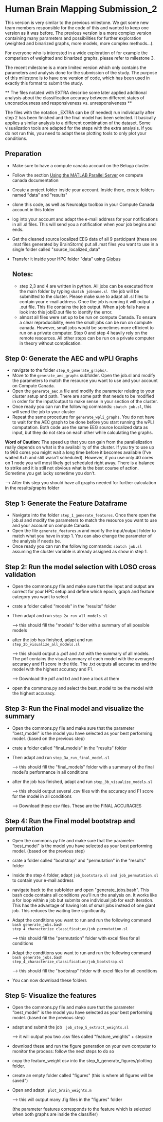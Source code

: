 # Human Brain Mapping Submission_2
This version is very similar to the previous milestone. We got some new team members responsible for the code of this and wanted to keep one version as it was before. The previous version is a more complex version containing many parameters and possibilities for further exploration (weighted and binarized graphs, more models, more complex methods...). 

For everyone who is interested in a wide exploration of for example the comparison of weighted and binarized graphs, please refer to milestone 3. 

The recent milestone is a more limited version which only contains the parameters and analysis done for the submission of the study. The purpose of this milestone is to have one version of code, which has been used in exactly this format to submit the study.  

** The files notated with EXTRA describe some later applied additional analysis about the classification accuracy between different states of unconsciousness and responsiveness vs. unresponsiveness **

The files with the notation _EXTRA can be (if needed) run individually after step 2 has been finished and the final model has been selected. It basically applies a similar analysis to a different combination of the dataset. Some visualization tools are adapted for the steps with the extra analysis. If you do not run this, you need to adapt these plotting tools to only plot your conditions. 

## Preparation 
- Make sure to have a compute canada account on the Beluga cluster.

- Follow the section [Using the MATLAB Parallel Server](https://docs.computecanada.ca/wiki/MATLAB) on compute canada documentation

- Create a project folder inside your account. Inside there, create folders named "data" and "results"

- clone this code, as well as Neuroalgo toolbox in your Compute Canada account in this folder

- log into your account and adapt the e-mail address for your notifications in all .sl files. This will send you a notification when your job begins and ends. 

- Get the cleaned source localized EEG data of all 9 participant (these are .mat files generated by BrainStorm) put all .mat files you want to use in a single folder called "source_localized_data"

- Transfer it inside your HPC folder "data" using [Globus](https://globus.computecanada.ca/)

  ## Notes:

  - step 2,3 and 4 are written in python. All jobs can be executed from the main folder by typing  `sbatch jobname.sl `  the job will be submitted to the cluster. Please make sure to adapt all .sl files to contain your e-mail address. Once the job is running it will output a .out file. This file contains the job output. When a job fails have a look into this jobID.out file to identify the error.   
  - almost all files were set up to be run on compute Canada. To ensure a clear reproducibility, even the small jobs can be run on compute canada. However, small jobs would be sometimes more efficient to run on a private computer.  Step 0 and step 4 heavily rely on the remote resources. All other steps can be run on a private computer in theory without complication. 

## Step 0: Generate the AEC and wPLI Graphs

- navigate to the folder `step_0_generate_graphs/`.
- Move to the `generate_aec_graphs` subfolder. Open the job.sl and modify the parameters to match the resource you want to use and your account on Compute Canada.
- Open the `generate_aec.m` file and modify the parameter relating to your cluster setup and path. There are some path that needs to be modified in order for the input/output to make sense in your section of the cluster. 
- Once ready you can run the following commands: `sbatch job.sl`, this will send the job to your cluster
- Repeat the same procedure for `generate_wpli_graphs`. You do not have to wait for the AEC graph to be done before you start running the wPLI computation. Both code use the same EEG source localized data as input, but they do not step on each other while calculating the graphs.

**Word of Caution:** The speed up that you can gain from the parallelization really depends on what is the availability of the cluster. If you try to use up to 960 cores you might wait a long time before it becomes available (I've waited 8+h and still wasn't scheduled). However, if you use only 40 cores on 1 node you will most likely get scheduled right away. There is a balance to strike and it is still not obvious what is the best course of action. Sometime you get lucky sometime you don't.

--> After this step you should have all graphs needed for further calculation in the results/graphs folder

## Step 1: Generate the Feature Dataframe
- Navigate into the folder `step_1_generate_features`. Once there open the job.sl and modify the parameters to match the resource you want to use and your account on compute Canada. 
- Open the file `generate_features.m` and modify the input/output folder to match what you have in step 1. You can also change the parameter of the analysis if needs be.
- Once ready you can run the following commands: `sbatch job.sl` assuming the cluster variable is already assigned as show in step 1.

## Step 2: Run the model selection with LOSO cross validation
- Open the commons.py file and make sure that the input and output are correct for your HPC setup and define which epoch, graph and feature category you want to select

- crate a folder called  "models" in the "results" folder

- Then adapt and run `step_2a_run_all_models.sl` 

  --> this should fill the "models" folder with a summary of all possible models

- after the job has finished, adapt and run `step_2b_visualize_all_models.sl`

  --> this should output a .pdf and .txt with the summary of all models. The pdf contains the visual summary of each model with the averaged accuracy and f1 score in the title. The .txt outputs all accuracies and the model with the highest accuracy and F1. 

  --> Download the pdf and txt and have a look at them

- open the commons.py and select the best_model to be the model with the highest accuracy. 

## Step 3: Run the Final model and visualize the summary

- Open the commons.py file and make sure that the parameter "best_model" is the model you have selected as your best performing model. (based on the previous step) 

- crate a folder called  "final_models" in the "results" folder

- Then adapt and run `step_3a_run_final_model.sl` 

  --> this should fill the "final_models" folder with a summary of the final model's performance in all conditions

- after the job has finished, adapt and run `step_3b_visualize_models.sl`

  --> this should output several .csv files with the accuracy and F1 score for the model in all conditions  

  --> Download these csv files. These are the FINAL ACCURACIES

## Step 4: Run the Final model bootstrap and permutation

- Open the commons.py file and make sure that the parameter "best_model" is the model you have selected as your best performing model. (based on the previous step) 

- crate a folder called  "bootstrap" and "permutation" in the "results" folder

- Inside the step 4 folder, adapt  `job_bootstarp.sl and job_permutation.sl`  to contain your e-mail address

- navigate back to the subfolder  and open "generate_jobs.bash". This bash code contains all conditions you'll run the analysis on. It works like a for loop within a job but submits one individual job for each iteration. This has the advantage of having lots of small jobs instead of one giant job. This reduces the waiting time significantly.  

- Adapt the conditions you want to run and run the following command ` bash generate_jobs.bash step_4_characterize_classification/job_permutation.sl` 

  --> this should fill the "permutation" folder with excel files for all conditions 

- Adapt the conditions you want to run and run the following command ` bash generate_jobs.bash step_4_characterize_classification/job_bootstrap.sl` 

  --> this should fill the "bootstrap" folder with excel files for all conditions 

- You can now download these folders

## Step 5: Visualize the features

- Open the commons.py file and make sure that the parameter "best_model" is the model you have selected as your best performing model. (based on the previous step) 

- adapt and submit the job ` job_step_5_extract_weights.sl` 

  --> it will output you two .csv files  called "feature_weights" + stepsize

- download these and run the figure generation on your own computer to monitor the process: follow the next steps to do so

- copy the feature_weight csv into the step_5_generate_figures/plotting folder. 

- create an empty folder called "figures" (this is where all figures will be saved") 

- Open and adapt ` plot_brain_weights.m`  

  --> this will output many .fig files in the "figures" folder 

  (the parameter features corresponds to the feature which is selected when both graphs are inside the classifier)

  
